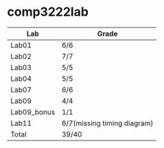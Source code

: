 # comp3222lab

|Lab|Grade|
|-|-|
|Lab01|6/6|
|Lab02|7/7|
|Lab03|5/5|
|Lab04|5/5|
|Lab07|6/6|
|Lab09|4/4|
|Lab09_bonus|1/1|
|Lab11|6/7(missing timing diagram)|
|Total|39/40|
